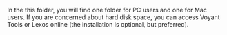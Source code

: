 In the this folder, you will find one folder for PC users and one for Mac users. If you are concerned about hard disk space, you can access Voyant Tools or Lexos online (the installation is optional, but preferred).

